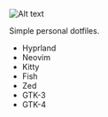 ![Alt text](https://github.com/PEzwarts/dot/blob/main/screenshot.png)

Simple personal dotfiles.

* Hyprland
* Neovim
* Kitty
* Fish
* Zed
* GTK-3
* GTK-4
